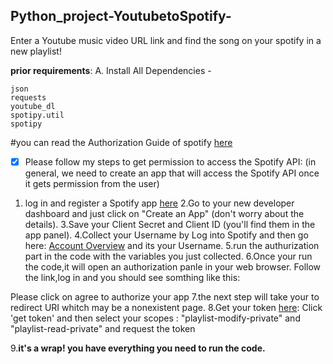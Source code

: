 ## Python_project-YoutubetoSpotify-
Enter a Youtube music video URL  link and find the song on your spotify in a new playlist!

**prior requirements**:
A. Install All Dependencies - 
```
json
requests
youtube_dl
spotipy.util
spotipy
```

#you can read the Authorization Guide of spotify [here](https://developer.spotify.com/documentation/general/guides/authorization-guide/)

- [x] Please follow my steps to get permission to access the Spotify API:
(in general, we need to create an app that will access the Spotify API once it gets permission from the user)

1. log in and register a Spotify app [here](https://developer.spotify.com/dashboard/login)
2.Go to your new developer dashboard and just click on "Create an App" (don't worry about the details).
3.Save your Client Secret and Client ID (you'll find them in the app panel).
4.Collect your Username by Log into Spotify and then go here: [Account Overview](https://www.spotify.com/us/account/overview/) and its your Username.
5.run the authurization part in the code with the variables you just collected.
6.Once your run the code,it will open an authorization panle in your web browser. Follow the link,log in  and you should see somthing like this:

Please click on agree to authorize your app
7.the next step will take your to redirect URI whitch may be a nonexistent page.
8.Get your token [here](https://developer.spotify.com/console/post-playlist-tracks/?playlist_id=&position=&uris=):
Click 'get token' and then select your scopes : "playlist-modify-private" and "playlist-read-private" and  request the token

9.**it's a wrap! you have everything you need to run the code.**




